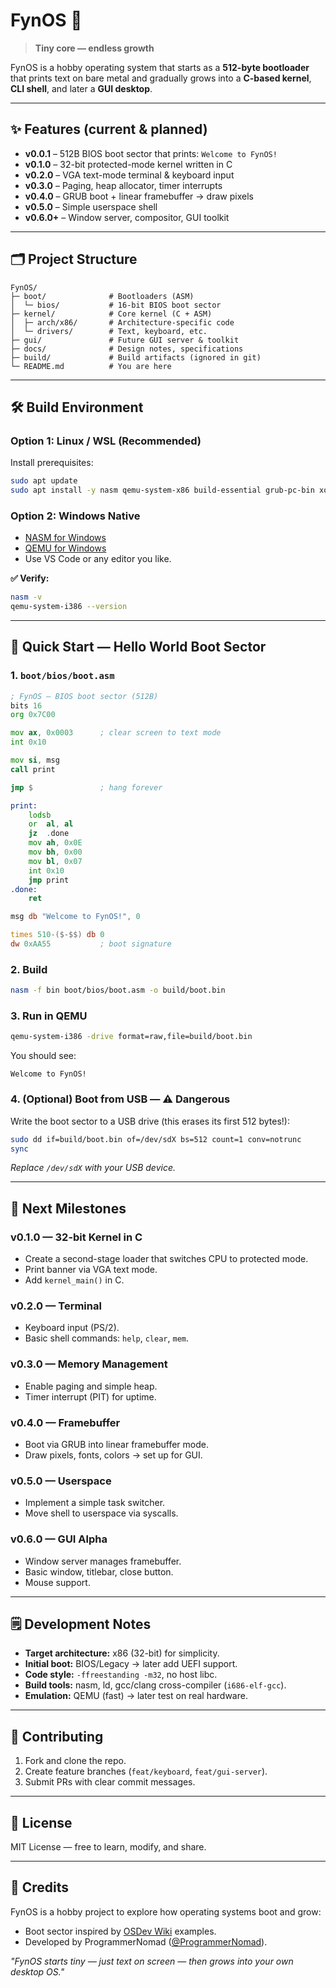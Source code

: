 # FynOS 🌱
> **Tiny core — endless growth**

FynOS is a hobby operating system that starts as a **512-byte bootloader** that prints text on bare metal and gradually grows into a **C-based kernel**, **CLI shell**, and later a **GUI desktop**.

---

## ✨ Features (current & planned)
- **v0.0.1** – 512B BIOS boot sector that prints: `Welcome to FynOS!`
- **v0.1.0** – 32-bit protected-mode kernel written in C
- **v0.2.0** – VGA text-mode terminal & keyboard input
- **v0.3.0** – Paging, heap allocator, timer interrupts
- **v0.4.0** – GRUB boot + linear framebuffer → draw pixels
- **v0.5.0** – Simple userspace shell
- **v0.6.0+** – Window server, compositor, GUI toolkit

---

## 🗂️ Project Structure
```
FynOS/
├─ boot/              # Bootloaders (ASM)
│  └─ bios/           # 16-bit BIOS boot sector
├─ kernel/            # Core kernel (C + ASM)
│  ├─ arch/x86/       # Architecture-specific code
│  └─ drivers/        # Text, keyboard, etc.
├─ gui/               # Future GUI server & toolkit
├─ docs/              # Design notes, specifications
├─ build/             # Build artifacts (ignored in git)
└─ README.md          # You are here
```

---

## 🛠️ Build Environment

### Option 1: **Linux / WSL (Recommended)**
Install prerequisites:
```bash
sudo apt update
sudo apt install -y nasm qemu-system-x86 build-essential grub-pc-bin xorriso
```

### Option 2: **Windows Native**
- [NASM for Windows](https://www.nasm.us/pub/nasm/releasebuilds/)
- [QEMU for Windows](https://www.qemu.org/download/#windows)
- Use VS Code or any editor you like.

**✅ Verify:**
```bash
nasm -v
qemu-system-i386 --version
```

---

## 🚀 Quick Start — Hello World Boot Sector

### 1. `boot/bios/boot.asm`
```asm
; FynOS — BIOS boot sector (512B)
bits 16
org 0x7C00

mov ax, 0x0003      ; clear screen to text mode
int 0x10

mov si, msg
call print

jmp $               ; hang forever

print:
    lodsb
    or  al, al
    jz  .done
    mov ah, 0x0E
    mov bh, 0x00
    mov bl, 0x07
    int 0x10
    jmp print
.done:
    ret

msg db "Welcome to FynOS!", 0

times 510-($-$$) db 0
dw 0xAA55           ; boot signature
```

### 2. Build
```bash
nasm -f bin boot/bios/boot.asm -o build/boot.bin
```

### 3. Run in QEMU
```bash
qemu-system-i386 -drive format=raw,file=build/boot.bin
```

You should see:
```
Welcome to FynOS!
```

### 4. (Optional) Boot from USB — ⚠️ Dangerous
Write the boot sector to a USB drive (this erases its first 512 bytes!):
```bash
sudo dd if=build/boot.bin of=/dev/sdX bs=512 count=1 conv=notrunc
sync
```
*Replace `/dev/sdX` with your USB device.*

---

## 🧩 Next Milestones

### v0.1.0 — 32-bit Kernel in C
- Create a second-stage loader that switches CPU to protected mode.
- Print banner via VGA text mode.
- Add `kernel_main()` in C.

### v0.2.0 — Terminal
- Keyboard input (PS/2).
- Basic shell commands: `help`, `clear`, `mem`.

### v0.3.0 — Memory Management
- Enable paging and simple heap.
- Timer interrupt (PIT) for uptime.

### v0.4.0 — Framebuffer
- Boot via GRUB into linear framebuffer mode.
- Draw pixels, fonts, colors → set up for GUI.

### v0.5.0 — Userspace
- Implement a simple task switcher.
- Move shell to userspace via syscalls.

### v0.6.0 — GUI Alpha
- Window server manages framebuffer.
- Basic window, titlebar, close button.
- Mouse support.

---

## 🗒️ Development Notes
- **Target architecture:** x86 (32-bit) for simplicity.
- **Initial boot:** BIOS/Legacy → later add UEFI support.
- **Code style:** `-ffreestanding -m32`, no host libc.
- **Build tools:** nasm, ld, gcc/clang cross-compiler (`i686-elf-gcc`).
- **Emulation:** QEMU (fast) → later test on real hardware.

---

## 🤝 Contributing
1. Fork and clone the repo.
2. Create feature branches (`feat/keyboard`, `feat/gui-server`).
3. Submit PRs with clear commit messages.

---

## 📜 License
MIT License — free to learn, modify, and share.

---

## 🌟 Credits
FynOS is a hobby project to explore how operating systems boot and grow:
- Boot sector inspired by [OSDev Wiki](https://wiki.osdev.org/) examples.
- Developed by ProgrammerNomad ([@ProgrammerNomad](https://github.com/ProgrammerNomad)).

*"FynOS starts tiny — just text on screen — then grows into your own desktop OS."*

